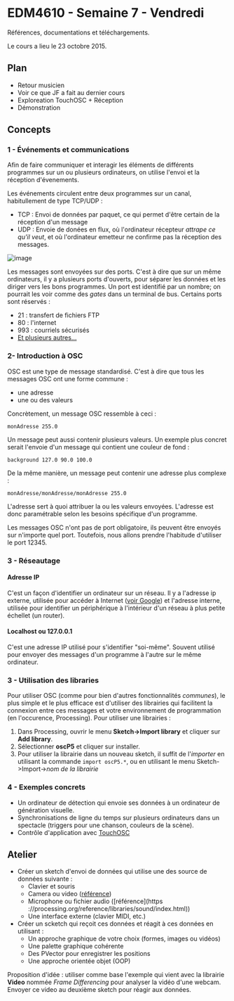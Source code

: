 EDM4610 - Semaine 7 - Vendredi
=======

Références, documentations et téléchargements.

Le cours a lieu le 23 octobre 2015.

##  Plan

- Retour musicien
- Voir ce que JF a fait au dernier cours
- Exploreation TouchOSC + Réception
- Démonstration

## Concepts

### 1 - Événements et communications

Afin de faire communiquer et interagir les éléments de différents programmes sur un ou plusieurs  ordinateurs, on utilise l'envoi et la réception d'évenements.

Les événements circulent entre deux programmes sur un canal, habitullement de type TCP/UDP :

- TCP : Envoi de données par paquet, ce qui permet d'être certain de la réception d'un message
- UDP : Envoie de donées en flux, où l'ordinateur récepteur *attrape ce qu'il veut*, et où l'ordinateur emetteur ne confirme pas la réception des messages.

![image](https://dl.dropboxusercontent.com/u/1052827/EDM4600/cours11%20-%20schema.jpg)

Les messages sont envoyées sur des ports. C'est à dire que sur un même ordinateurs, il y a plusieurs ports d'ouverts, pour séparer les données et les diriger vers les bons programmes. Un port est identifié par un nombre; on pourrait les voir comme des *gates* dans un terminal de bus. Certains ports sont réservés :

- 21 : transfert de fichiers FTP
- 80 : l'internet
- 993 : courriels sécurisés 
- [Et plusieurs autres...](http://en.wikipedia.org/wiki/List_of_TCP_and_UDP_port_numbers)

### 2- Introduction à OSC

OSC est une type de message standardisé. C'est à dire que tous les messages OSC ont une forme commune :

- une adresse
- une ou des valeurs

Concrètement, un message OSC ressemble à ceci :

```
monAdresse 255.0 
```

Un message peut aussi contenir plusieurs valeurs. Un exemple plus concret serait l'envoie d'un message qui contient une couleur de fond :

```
background 127.0 90.0 100.0
```

De la même manière, un message peut contenir une adresse plus complexe :

```
monAdresse/monAdresse/monAdresse 255.0 
```

L'adresse sert à quoi attribuer la ou les valeurs envoyées. L'adresse est donc paramétrable selon les besoins spécifique d'un programme.

Les messages OSC n'ont pas de port obligatoire, ils peuvent être envoyés sur n'importe quel port. Toutefois, nous allons prendre l'habitude d'utiliser le port 12345.

### 3 - Réseautage

#### Adresse IP

C'est un façon d'identifier un ordinateur sur un réseau. Il y a l'adresse ip externe, utilisée pour accéder à Internet ([voir Google](https://www.google.ca/search?hl=en&safe=off&q=what+is+my+ip)) et l'adresse interne, utilisée pour identifier un périphérique à l'intérieur d'un réseau à plus petite échellet (un router).

#### Localhost ou 127.0.0.1

C'est une adresse IP utilisé pour s'identifier "soi-même". Souvent utilisé pour envoyer des messages d'un programme à l'autre sur le même ordinateur.


### 3 - Utilisation des libraries

Pour utiliser OSC (comme pour bien d'autres fonctionnalités *communes*), le plus simple et le plus efficace est d'utiliser des librairies qui facilitent la connexion entre ces messages et votre environnement de programmation (en l'occurence, Processing). Pour utiliser une librairies :

1. Dans Processing, ouvrir le menu **Sketch->Import library** et cliquer sur **Add library**.
2. Sélectionner **oscP5** et cliquer sur installer.
3. Pour utiliser la librairie dans un nouveau sketch, il suffit de l'*importer* en utilisant la commande `import oscP5.*`, ou en utilisant le menu Sketch->Import->*nom de la librairie*


### 4 - Exemples concrets

- Un ordinateur de détection qui envoie ses données à un ordinateur de génération visuelle.
- Synchronisations de ligne du temps sur plusieurs ordinateurs dans un spectacle (triggers pour une chanson, couleurs de la scène).
- Contrôle d'application avec [TouchOSC](http://hexler.net/software/touchosc)


## Atelier

- Créer un sketch d'envoi de données qui utilise une des source de données suivante : 
	- Clavier et souris
	- Camera ou video ([référence](https://processing.org/reference/libraries/video/index.html))
	- Microphone ou fichier audio ([référence](https
			://processing.org/reference/libraries/sound/index.html))
	- Une interface externe (clavier MIDI, etc.)
- Créer un scketch qui reçoit ces données et réagit à ces données en utilisant :
	- Un approche graphique de votre choix (formes, images ou vidéos)
	- Une palette graphique cohérente
	- Des PVector pour enregistrer les positions
	- Une approche orientée objet (OOP)
	

Proposition d'idée : utiliser comme base l'exemple qui vient avec la librairie **Video** nommée *Frame Differencing* pour analyser la vidéo d'une webcam. Envoyer ce video au deuxième sketch pour réagir aux données.